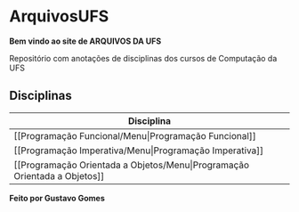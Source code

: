 # ArquivosUFS 
**Bem vindo ao site de ARQUIVOS DA UFS**

Repositório com anotações de disciplinas dos cursos de Computação da UFS
## Disciplinas


| Disciplina                                                                |
| ------------------------------------------------------------------------- |
| [[Programação Funcional/Menu\|Programação Funcional]]                     |
| [[Programação Imperativa/Menu\|Programação Imperativa]]                   |
| [[Programação Orientada a Objetos/Menu\|Programação Orientada a Objetos]] |






**Feito por Gustavo Gomes**



